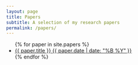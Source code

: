 ```yaml
---
layout: page
title: Papers
subtitle: A selection of my research papers
permalink: /papers/
---
```

<ul class="list-posts">
    {% for paper in site.papers %}
        <li class="post-teaser">
            <a href="{{ paper.url | prepend: site.baseurl }}">
                <span class="post-teaser__title">{{ paper.title }}</span>
                <span class="post-teaser__date">{{ paper.date | date: "%B %Y" }}</span>
            </a>
        </li>
    {% endfor %}
</ul>
